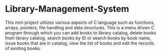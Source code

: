 # Library-Management-System
This mini project utilizes various aspects of C language such as functions, arrays, pointers, file handling and data structures. This is a menu driven C program through which you can add books to library catalog, delete books from library catalog, search books by ID or search books by book name, issue books that are in catalog, view the list of books and edit the records of existing books.
